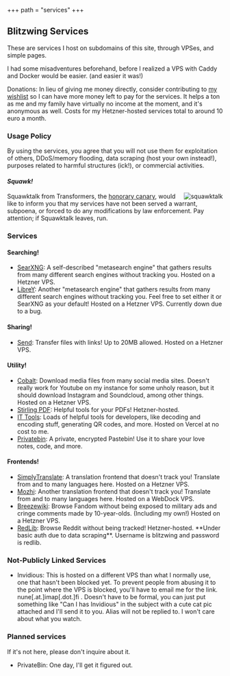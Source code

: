 +++
path = "services"
+++

Blitzwing Services
------------------

These are services I host on subdomains of this site, through VPSes, and simple pages.

I had some misadventures beforehand, before I realized a VPS with Caddy and Docker would be easier. (and easier it was!)

Donations: In lieu of giving me money directly, consider contributing to [my wishlist](https://throne.com/gigirassy) so I can have more money left to pay for the services. It helps a ton as me and my family have virtually no income at the moment, and it's anonymous as well. Costs for my Hetzner-hosted services total to around 10 euro a month.

### Usage Policy

By using the services, you agree that you will not use them for exploitation of others, DDoS/memory flooding, data scraping (host your own instead!), purposes related to harmful structures (ick!), or commercial activities.

#### _Squawk!_

<span style="float:right;">![squawktalk](/squawktalk.png)</span> Squawktalk from Transformers, the [honorary canary](https://www.eff.org/deeplinks/2014/04/warrant-canary-faq), would like to inform you that my services have not been served a warrant, subpoena, or forced to do any modifications by law enforcement. Pay attention; if Squawktalk leaves, run.

### Services

#### Searching!

*   [SearXNG](https://search.blitzw.in/): A self-described "metasearch engine" that gathers results from many different search engines without tracking you. Hosted on a Hetzner VPS.
*   [LibreY](https://libre.blitzw.in/): Another "metasearch engine" that gathers results from many different search engines without tracking you. Feel free to set either it or SearXNG as your default! Hosted on a Hetzner VPS. Currently down due to a bug.

#### Sharing!

*   [Send](https://send.blitzw.in): Transfer files with links! Up to 20MB allowed. Hosted on a Hetzner VPS.

#### Utility!

*   [Cobalt](https://co.blitzw.in): Download media files from many social media sites. Doesn't really work for Youtube on my instance for some unholy reason, but it should download Instagram and Soundcloud, among other things. Hosted on a Hetzner VPS.
*   [Stirling PDF](https://pdf.blitzw.in): Helpful tools for your PDFs! Hetzner-hosted.
*   [IT Tools](https://tools.blitzw.in): Loads of helpful tools for developers, like decoding and encoding stuff, generating QR codes, and more. Hosted on Vercel at no cost to me.
*   [Privatebin](https://bin.blitzw.in): A private, encrypted Pastebin! Use it to share your love notes, code, and more.

#### Frontends!

*   [SimplyTranslate](https://hothead.blitzw.in): A translation frontend that doesn't track you! Translate from and to many languages here. Hosted on a Hetzner VPS.
*   [Mozhi](https://moz.blitzw.in): Another translation frontend that doesn't track you! Translate from and to many languages here. Hosted on a WebDock VPS.
*   [Breezewiki](https://fan.blitzw.in): Browse Fandom without being exposed to military ads and cringe comments made by 10-year-olds. (Including my own!) Hosted on a Hetzner VPS.
*   [RedLib](https://rl.blitzw.in): Browse Reddit without being tracked! Hetzner-hosted. \*\*Under basic auth due to data scraping\*\*. Username is blitzwing and password is redlib.

### Not-Publicly Linked Services

*   Invidious: This is hosted on a different VPS than what I normally use, one that hasn't been blocked yet. To prevent people from abusing it to the point where the VPS is blocked, you'll have to email me for the link. nune\[.at.\]imap\[.dot.\]fi . Doesn't have to be formal, you can just put something like "Can I has Invidious" in the subject with a cute cat pic attached and I'll send it to you. Alias will not be replied to. I won't care about what you watch.

### Planned services

If it's not here, please don't inquire about it.

*   PrivateBin: One day, I'll get it figured out.
